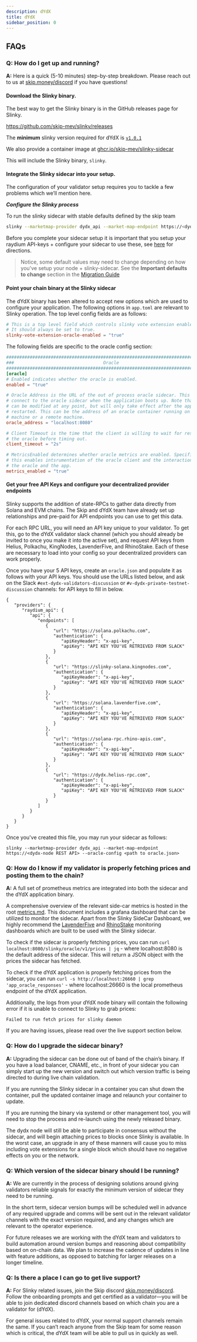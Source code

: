 ```yaml
---
description: dYdX
title: dYdX
sidebar_position: 0
---
```


## FAQs

### **Q: How do I get up and running?**

**A:** Here is a quick (5-10 minutes) step-by-step breakdown. Please reach out to us at [skip.money/discord](http://skip.money/discord) if you have questions!

#### **Download the Slinky binary.**

The best way to get the Slinky binary is in the GitHub releases page for Slinky.

https://github.com/skip-mev/slinky/releases

The **minimum** slinky version required for dYdX is [`v1.0.1`](https://github.com/skip-mev/slinky/releases/tag/v1.0.1)

We also provide a container image at [ghcr.io/skip-mev/slinky-sidecar](https://github.com/skip-mev/slinky/pkgs/container/slinky-sidecar/230279145?tag=v1.0.1)

This will include the Slinky binary, `slinky`.

#### **Integrate the Slinky sidecar into your setup.**

The configuration of your validator setup requires you to tackle a few problems which we’ll mention here.

**_Configure the Slinky process_**

To run the slinky sidecar with stable defaults defined by the skip team

```bash
slinky --marketmap-provider dydx_api --market-map-endpoint https://<dydx-node REST API endpoint>
```

Before you complete your sidecar setup it is important that you setup your raydium API-keys + configure your sidecar to use these, see [here](#get-your-free-api-keys-and-configure-your-decentralized-provider-endpoints) for directions.

> Notice, some default values may need to change depending on how you've setup your node + slinky-sidecar. See the **Important defaults to change** section in the [Migration Guide](../validator/5-migration-guide.md#important-defaults-to-change)

#### **Point your chain binary at the Slinky sidecar**

The dYdX binary has been altered to accept new options which are used to configure your application. The following options in `app.toml` are relevant to Slinky operation.
The top level config fields are as follows:

```toml
# This is a top level field which controls slinky vote extension enablement.
# It should always be set to true.
slinky-vote-extension-oracle-enabled = "true"
```

The following fields are specific to the oracle config section:

```toml
###############################################################################
###                                  Oracle                                 ###
###############################################################################
[oracle]
# Enabled indicates whether the oracle is enabled.
enabled = "true"

# Oracle Address is the URL of the out of process oracle sidecar. This is used to
# connect to the oracle sidecar when the application boots up. Note that the address
# can be modified at any point, but will only take effect after the application is
# restarted. This can be the address of an oracle container running on the same
# machine or a remote machine.
oracle_address = "localhost:8080"

# Client Timeout is the time that the client is willing to wait for responses from
# the oracle before timing out.
client_timeout = "2s"

# MetricsEnabled determines whether oracle metrics are enabled. Specifically
# this enables intsrumentation of the oracle client and the interaction between
# the oracle and the app.
metrics_enabled = "true"
```

#### **Get your free API Keys and configure your decentralized provider endpoints**

Slinky supports the addition of state-RPCs to gather data directly from Solana and EVM chains. The Skip and dYdX
team have already set up relationships and pre-paid for API endpoints you can use to get this data.

For each RPC URL, you will need an API key unique to your validator. To get this, go to the dYdX validator slack channel
(which you should already be invited to once you make it into the active set), and request API keys from Helius, Polkachu,
KingNodes, LavenderFive, and RhinoStake. Each of these are necessary to load into your config so your decentralized providers
can work properly.

Once you have your 5 API keys, create an `oracle.json` and populate it as follows with your API keys. You should use the URLs listed below, and ask on the Slack `#ext-dydx-validators-discussion` or `#v-dydx-private-testnet-discussion` channels:
for API keys to fill in below.

```
{
   "providers": {
      "raydium_api": {
         "api": {
            "endpoints": [
               {
                  "url": "https://solana.polkachu.com",
                  "authentication": {
                     "apiKeyHeader": "x-api-key",
                     "apiKey": "API KEY YOU'VE RETRIEVED FROM SLACK"
                  }
               },
               {
                  "url": "https://slinky-solana.kingnodes.com",
                  "authentication": {
                     "apiKeyHeader": "x-api-key",
                     "apiKey": "API KEY YOU'VE RETRIEVED FROM SLACK"
                  }
               },
               {
                  "url": "https://solana.lavenderfive.com",
                  "authentication": {
                     "apiKeyHeader": "x-api-key",
                     "apiKey": "API KEY YOU'VE RETRIEVED FROM SLACK"
                  }
               },
               {
                  "url": "https://solana-rpc.rhino-apis.com",
                  "authentication": {
                     "apiKeyHeader": "x-api-key",
                     "apiKey": "API KEY YOU'VE RETRIEVED FROM SLACK"
                  }
               },
               {
                  "url": "https://dydx.helius-rpc.com",
                  "authentication": {
                     "apiKeyHeader": "x-api-key",
                     "apiKey": "API KEY YOU'VE RETRIEVED FROM SLACK"
                  }
               }
            ]
         }
      }
   }
}
```

Once you've created this file, you may run your sidecar as follows:

```
slinky --marketmap-provider dydx_api --market-map-endpoint https://<dydx-node REST API> --oracle-config <path to oracle.json>
```

### **Q: How do I know if my validator is properly fetching prices and posting them to the chain?**

**A:** A full set of prometheus metrics are integrated into both the sidecar and the dYdX application binary.

A comprehensive overview of the relevant side-car metrics is hosted in the root [metrics.md](https://github.com/skip-mev/slinky/blob/main/metrics.md). This document includes a grafana dashboard that can be utilized to monitor the sidecar. Apart from the Slinky SideCar Dashboard, we highly recommend the [LavenderFive](https://github.com/LavenderFive/slinky-monitoring) and [RhinoStake](https://github.com/RhinoStake/slinky_monitoring_dashboard) monitoring dashboards which are built to be used with the Slinky sidecar.

To check if the sidecar is properly fetching prices, you can run `curl localhost:8080/slinky/oracle/v1/prices | jq` - where localhost:8080 is the default address of the sidecar. This will return a JSON object with the prices the sidecar has fetched.

To check if the dYdX application is properly fetching prices from the sidecar, you can run `curl -s http://localhost:26660 | grep 'app_oracle_responses'` - where localhost:26660 is the local prometheus endpoint of the dYdX application.

Additionally, the logs from your dYdX node binary will contain the following error if it is unable to connect to Slinky to grab prices:

`Failed to run fetch prices for slinky daemon`

If you are having issues, please read over the live support section below.

### **Q: How do I upgrade the sidecar binary?**

**A:** Upgrading the sidecar can be done out of band of the chain’s binary. If you have a load balancer, CNAME, etc., in front of your sidecar you can simply start up the new version and switch out which version traffic is being directed to during live chain validation.

If you are running the Slinky sidecar in a container you can shut down the container, pull the updated container image and relaunch your container to update.

If you are running the binary via systemd or other management tool, you will need to stop the process and re-launch using the newly released binary.

The dydx node will still be able to participate in consensus without the sidecar, and will begin attaching prices to blocks once Slinky is available. In the worst case, an upgrade in any of these manners will cause you to miss including vote extensions for a single block which should have no negative effects on you or the network.

### **Q: Which version of the sidecar binary should I be running?**

**A:** We are currently in the process of designing solutions around giving validators reliable signals for exactly the minimum version of sidecar they need to be running.

In the short term, sidecar version bumps will be scheduled well in advance of any required upgrade and comms will be sent out in the relevant validator channels with the exact version required, and any changes which are relevant to the operator experience.

For future releases we are working with the dYdX team and validators to build automation around version bumps and reasoning about compatibility based on on-chain data. We plan to increase the cadence of updates in line with feature additions, as opposed to batching for larger releases on a longer timeline.

### **Q: Is there a place I can go to get live support?**

**A:** For Slinky related issues, join the Skip discord [skip.money/discord](http://skip.money/discord). Follow the onboarding prompts and get certified as a validator—you will be able to join dedicated discord channels based on which chain you are a validator for (dYdX).

For general issues related to dYdX, your normal support channels remain the same. If you can’t reach anyone from the Skip team for some reason which is critical, the dYdX team will be able to pull us in quickly as well.
